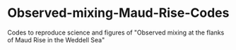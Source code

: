 # Observed-mixing-Maud-Rise-Codes
Codes to reproduce science and figures of "Observed mixing at the flanks of Maud Rise in the Weddell Sea"
